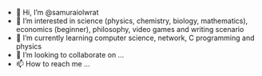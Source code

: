 - 👋 Hi, I’m @samuraiolwrat
- 👀 I’m interested in science (physics, chemistry, biology, mathematics), economics (beginner), philosophy, video games and writing scenario
- 🌱 I’m currently learning computer science, network, C programming and physics
- 💞️ I’m looking to collaborate on ...
- 📫 How to reach me ...

<!---
samuraiolwrat/samuraiolwrat is a ✨ special ✨ repository because its `README.md` (this file) appears on your GitHub profile.
You can click the Preview link to take a look at your changes.
--->
